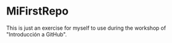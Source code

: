 # MiFirstRepo
This is just an exercise for myself to use during the workshop of "Introducción a GitHub".
